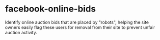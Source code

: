 # facebook-online-bids
Identify online auction bids that are placed by "robots", helping the site owners easily flag these users for removal from their site to prevent unfair auction activity. 
